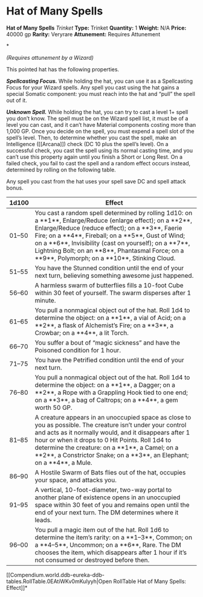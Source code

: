 # Hat of Many Spells

**Hat of Many Spells**
_Trinket_
**Type:** Trinket
**Quantity:** 1
**Weight:** N/A
**Price:** 40000 gp
**Rarity:** Veryrare
**Attunement:** Requires Attunement

*<div class="item-attunement"><i>(Requires attunement by a Wizard)</i><p>This pointed hat has the following properties.

***Spellcasting Focus.*** While holding the hat, you can use it as a Spellcasting Focus for your Wizard spells. Any spell you cast using the hat gains a special Somatic component: you must reach into the hat and “pull” the spell out of it.

***Unknown Spell.*** While holding the hat, you can try to cast a level 1+ spell you don’t know. The spell must be on the Wizard spell list, it must be of a level you can cast, and it can’t have Material components costing more than 1,000 GP. Once you decide on the spell, you must expend a spell slot of the spell’s level. Then, to determine whether you cast the spell, make an Intelligence ([[Arcana]]) check (DC 10 plus the spell’s level). On a successful check, you cast the spell using its normal casting time, and you can’t use this property again until you finish a Short or Long Rest. On a failed check, you fail to cast the spell and a random effect occurs instead, determined by rolling on the following table.

Any spell you cast from the hat uses your spell save DC and spell attack bonus.</p>
<table class="table-compendium table--generic-dice">
<thead>
<tr>
<th>1d100</th>
<th>Effect</th>
</tr>
</thead>
<tbody>
<tr>
<td>01–50</td>
<td>You cast a random spell determined by rolling 1d10: on a **1**, Enlarge/Reduce (enlarge effect); on a **2**, Enlarge/Reduce (reduce effect); on a **3**, Faerie Fire; on a **4**, Fireball; on a **5**, Gust of Wind; on a **6**, Invisibility (cast on yourself); on a **7**, Lightning Bolt; on an **8**, Phantasmal Force; on a **9**, Polymorph; on a **10**, Stinking Cloud.</td>
</tr>
<tr>
<td>51–55</td>
<td>You have the Stunned condition until the end of your next turn, believing something awesome just happened.</td>
</tr>
<tr>
<td>56–60</td>
<td>A harmless swarm of butterflies fills a 10-foot Cube within 30 feet of yourself. The swarm disperses after 1 minute.</td>
</tr>
<tr>
<td>61–65</td>
<td>You pull a nonmagical object out of the hat. Roll 1d4 to determine the object: on a **1**, a vial of Acid; on a **2**, a flask of Alchemist’s Fire; on a **3**, a Crowbar; on a **4**, a lit Torch.</td>
</tr>
<tr>
<td>66–70</td>
<td>You suffer a bout of “magic sickness” and have the Poisoned condition for 1 hour.</td>
</tr>
<tr>
<td>71–75</td>
<td>You have the Petrified condition until the end of your next turn.</td>
</tr>
<tr>
<td>76–80</td>
<td>You pull a nonmagical object out of the hat. Roll 1d4 to determine the object: on a **1**, a Dagger; on a **2**, a Rope with a Grappling Hook tied to one end; on a **3**, a bag of Caltrops; on a **4**, a gem worth 50 GP.</td>
</tr>
<tr>
<td>81–85</td>
<td>A creature appears in an unoccupied space as close to you as possible. The creature isn’t under your control and acts as it normally would, and it disappears after 1 hour or when it drops to 0 Hit Points. Roll 1d4 to determine the creature: on a **1**, a Camel; on a **2**, a Constrictor Snake; on a **3**, an Elephant; on a **4**, a Mule.</td>
</tr>
<tr>
<td>86–90</td>
<td>A Hostile Swarm of Bats flies out of the hat, occupies your space, and attacks you.</td>
</tr>
<tr>
<td>91–95</td>
<td>A vertical, 10-foot-diameter, two-way portal to another plane of existence opens in an unoccupied space within 30 feet of you and remains open until the end of your next turn. The DM determines where it leads.</td>
</tr>
<tr>
<td>96–00</td>
<td>You pull a magic item out of the hat. Roll 1d6 to determine the item’s rarity: on a **1–3**, Common; on a **4–5**, Uncommon; on a **6**, Rare. The DM chooses the item, which disappears after 1 hour if it’s not consumed or destroyed before then.</td>
</tr>
</tbody>
</table><div id="table-link">[[Compendium.world.ddb-eureka-ddb-tables.RollTable.0EAtiWKv0mKuIyyh|Open RollTable Hat of Many Spells: Effect]]*